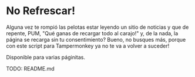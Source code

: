 # No Refrescar!
Alguna vez te rompió las pelotas estar leyendo un sitio de noticias y que de repente, PUM, "Qué ganas de recargar todo al carajo!" y, de la nada, la página se recarga sin tu consentimiento?
Bueno, no busques más, porque con este script para Tampermonkey ya no te va a volver a suceder!

Disponible para varias páginitas.

TODO: README.md
